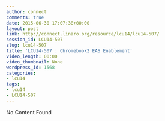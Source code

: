 ```yaml
---
author: connect
comments: true
date: 2015-06-30 17:07:38+00:00
layout: post
link: http://connect.linaro.org/resource/lcu14/lcu14-507/
session_id: LCU14-507
slug: lcu14-507
title: 'LCU14-507 : Chromebook2 EAS Enablement'
video_length: 00:00
video_thumbnail: None
wordpress_id: 1568
categories:
- lcu14
tags:
- lcu14
- LCU14-507
---
```


No Content Found
